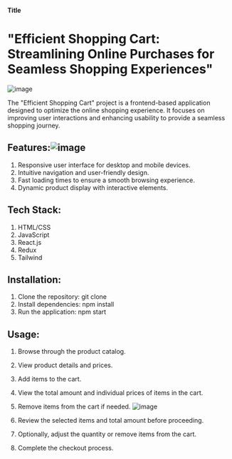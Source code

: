 **Title**
# "Efficient Shopping Cart: Streamlining Online Purchases for Seamless Shopping Experiences"
![image](https://github.com/Smartysidd/Shooping-cart/assets/117941758/8e400fa2-7ab0-4e5d-8cff-e4719ff4088f)


The "Efficient Shopping Cart" project is a frontend-based application designed to optimize the online shopping experience. It focuses on improving user interactions and enhancing usability to provide a seamless shopping journey.

## Features:![image](https://github.com/Smartysidd/Shooping-cart/assets/117941758/9bd362f7-9268-4547-a441-c5b63960cab0)

1) Responsive user interface for desktop and mobile devices.
2) Intuitive navigation and user-friendly design.
3) Fast loading times to ensure a smooth browsing experience.
4) Dynamic product display with interactive elements.
## Tech Stack:
1) HTML/CSS
2) JavaScript
3) React.js
4) Redux
5) Tailwind
## Installation:
1) Clone the repository: git clone <repository-url>
2) Install dependencies: npm install
3) Run the application: npm start
## Usage:
1) Browse through the product catalog.
2) View product details and prices.
3) Add items to the cart.
4) View the total amount and individual prices of items in the cart.
5) Remove items from the cart if needed.
![image](https://github.com/Smartysidd/Shooping-cart/assets/117941758/5f396dd8-5503-4638-a3ec-8979c94522cf)

6) Review the selected items and total amount before proceeding.
7) Optionally, adjust the quantity or remove items from the cart.
8) Complete the checkout process.
